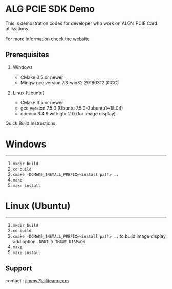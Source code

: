 ALG PCIE SDK Demo
====================================  

This is demostration codes for developer who work on ALG's PCIE Card utilizations.

For more information check the [website](https://aili-light.com)

Prerequisites
------------------------------------

1. Windows
   * CMake 3.5 or newer
   * Mingw gcc version 7.3-win32 20180312 (GCC)

2. Linux (Ubuntu)
   * CMake 3.5 or newer
   * gcc version 7.5.0 (Ubuntu 7.5.0-3ubuntu1~18.04)
   * opencv 3.4.9 with gtk-2.0 (for image display)

Quick Build Instructions
# Windows
------------------------------------
1.  `mkdir build`  
2.  `cd build`  
3.  `cmake -DCMAKE_INSTALL_PREFIX=<install path> ..`  
4.  `make`  
5.  `make install`  

# Linux (Ubuntu)
------------------------------------
1.  `mkdir build`  
2.  `cd build`  
3.  `cmake -DCMAKE_INSTALL_PREFIX=<install path> ..`
    to build image display add option `-DBUILD_IMAGE_DISP=ON`    
4.  `make`  
5.  `make install`  

Support
------------------------------------
contact : jimmy@ailiteam.com


